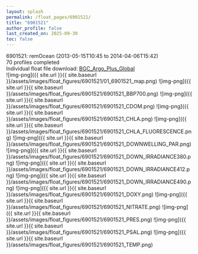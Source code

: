 ```yaml
---
layout: splash
permalink: /float_pages/6901521/
title: "6901521"
author_profile: false
last_created_on: 2025-09-30
toc: false
---
```

 
6901521: remOcean (2013-05-15T10:45 to 2014-04-06T15:42)\
70 profiles completed\
Individual float file download: [BGC_Argo_Plus_Global](https://ftp.soest.hawaii.edu/bgc_argo_plus/Individual_Floats/outliers_removed/6901521_Sprof_processed.nc)\
![img-png]({{ site.url }}{{ site.baseurl }}/assets/images/float_figures/6901521/01_6901521_map.png)
![img-png]({{ site.url }}{{ site.baseurl }}/assets/images/float_figures/6901521/6901521_BBP700.png)
![img-png]({{ site.url }}{{ site.baseurl }}/assets/images/float_figures/6901521/6901521_CDOM.png)
![img-png]({{ site.url }}{{ site.baseurl }}/assets/images/float_figures/6901521/6901521_CHLA.png)
![img-png]({{ site.url }}{{ site.baseurl }}/assets/images/float_figures/6901521/6901521_CHLA_FLUORESCENCE.png)
![img-png]({{ site.url }}{{ site.baseurl }}/assets/images/float_figures/6901521/6901521_DOWNWELLING_PAR.png)
![img-png]({{ site.url }}{{ site.baseurl }}/assets/images/float_figures/6901521/6901521_DOWN_IRRADIANCE380.png)
![img-png]({{ site.url }}{{ site.baseurl }}/assets/images/float_figures/6901521/6901521_DOWN_IRRADIANCE412.png)
![img-png]({{ site.url }}{{ site.baseurl }}/assets/images/float_figures/6901521/6901521_DOWN_IRRADIANCE490.png)
![img-png]({{ site.url }}{{ site.baseurl }}/assets/images/float_figures/6901521/6901521_DOXY.png)
![img-png]({{ site.url }}{{ site.baseurl }}/assets/images/float_figures/6901521/6901521_NITRATE.png)
![img-png]({{ site.url }}{{ site.baseurl }}/assets/images/float_figures/6901521/6901521_PRES.png)
![img-png]({{ site.url }}{{ site.baseurl }}/assets/images/float_figures/6901521/6901521_PSAL.png)
![img-png]({{ site.url }}{{ site.baseurl }}/assets/images/float_figures/6901521/6901521_TEMP.png)
